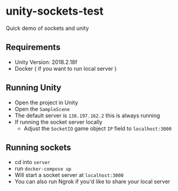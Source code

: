 # unity-sockets-test
Quick demo of sockets and unity

## Requirements
- Unity Version: 2018.2.18f
- Docker ( if you want to run local server )

## Running Unity
- Open the project in Unity
- Open the `SampleScene`
- The default server is `138.197.162.2` this is always running
- If running the socket server locally
	- Adjust the `SocketIO` game object `IP` field to `localhost:3000`

## Running sockets
- cd into `server`
- run `docker-compose up`
- Will start a socket server at `localhost:3000`
- You can also run Ngrok if you'd like to share your local server

